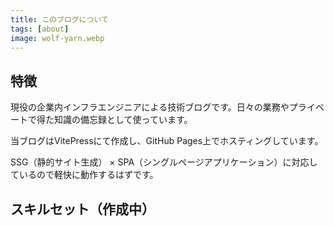 ```yaml
---
title: このブログについて
tags: [about]
image: wolf-yarn.webp
---
```


<script setup>
import PieChart from "../.vitepress/theme/components/PieChart.vue"
</script>


## 特徴
現役の企業内インフラエンジニアによる技術ブログです。日々の業務やプライベートで得た知識の備忘録として使っています。

当ブログはVitePressにて作成し、GitHub Pages上でホスティングしています。

SSG（静的サイト生成） × SPA（シングルページアプリケーション）に対応しているので軽快に動作するはずです。

## スキルセット（作成中）
<PieChart />